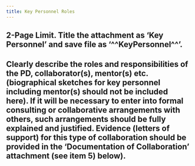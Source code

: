 ```yaml
---
title: Key Personnel Roles
---
```


## **2-Page Limit.** Title the attachment as ‘Key Personnel’ and save file as ‘^^KeyPersonnel^^’.

## 

## Clearly describe the roles and responsibilities of the PD, collaborator(s), mentor(s) etc. (biographical sketches for key personnel including mentor(s) should not be included here). If it will be necessary to enter into formal consulting or collaborative arrangements with others, such arrangements should be fully explained and justified. Evidence (letters of support) for this type of collaboration should be provided in the ‘Documentation of Collaboration’ attachment (see item 5) below).
